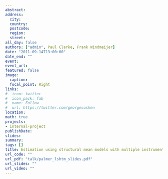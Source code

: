 ```yaml
---
abstract: 
address:
  city: 
  country: 
  postcode: 
  region: 
  street: 
all_day: false
authors: ["admin", Paul Clarke, Frank Windmeijer]
date: "2011-09-14T13:00:00"
date_end: ""
event: 
event_url: 
featured: false
image:
  caption: 
  focal_point: Right
links:
#- icon: twitter
#  icon_pack: fab
#  name: Follow
#  url: https://twitter.com/georgecushen
location: 
math: true
projects:
- internal-project
publishDate: 
slides: 
summary: 
tags: []
title: Estimation using structural mean models with multiple instruments
url_code: ""
url_pdf: "talk/palmer_lshtm_slides.pdf"
url_slides: ""
url_video: ""
---
```


<!-- 
  {{% alert note %}}
 Click on the **Slides** button above to view the built-in slides feature.
 {{% /alert %}}
 -->

<!--
- **Create** slides using Academic's [*Slides*](https://sourcethemes.com/academic/docs/managing-content/#create-slides) feature and link using `slides` parameter in the front matter of the talk file
 - **Upload** an existing slide deck to `static/` and link using `url_slides` parameter in the front matter of the talk file
 - **Embed** your slides (e.g. Google Slides) or presentation video on this page using [shortcodes](https://sourcethemes.com/academic/docs/writing-markdown-latex/).
-->
